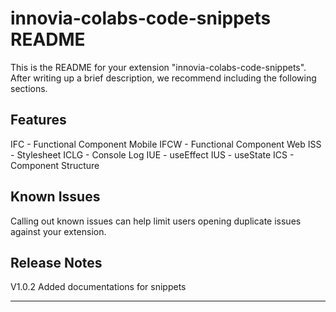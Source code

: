 # innovia-colabs-code-snippets README

This is the README for your extension "innovia-colabs-code-snippets". After writing up a brief description, we recommend including the following sections.

## Features

IFC - Functional Component Mobile
IFCW - Functional Component Web
ISS - Stylesheet
ICLG - Console Log
IUE - useEffect
IUS - useState
ICS - Component Structure

## Known Issues

Calling out known issues can help limit users opening duplicate issues against your extension.

## Release Notes

V1.0.2
Added documentations for snippets

---
